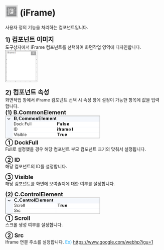 # <img src="../../.vuepress/public/documentation/view-designer/Structure/Tool_Box/IFrame.png" style="position: relative;top: 5px;" width="40" height="40"> (iFrame)
사용자 정의 기능을 처리하는 컴포넌트입니다.<br/>

<b style="font-size: 20px"> 1) 컴포넌트 이미지 </b> <br/>
도구상자에서 iFrame 컴포넌트를 선택하여 화면작업 영역에 디자인합니다. <br/>
<img src="../../.vuepress/public/documentation/view-designer/IFrame/IFrame_Image.png" class="boxBorder" width="100" height="100"> <br/>

<b style="font-size: 20px"> 2) 컴포넌트 속성 </b> <br/>
화면작업 창에서 iFrame 컴포넌트 선택 시 속성 창에 설정이 가능한 항목에 값을 입력합니다. <br/>
<b class="font18"> (1) B.CommonElement </b> <br/>
<img src="../../.vuepress/public/documentation/view-designer/IFrame/IFrame_CommonElement.png"  class="boxBorder" width="300" height="70"/> <br/>
<b class="font18"> ① DockFull </b> <br/>
Full로 설정했을 경우 해당 컴포넌트 부모 컴포넌트 크기의 맞춰서 설정됩니다. 

<b class="font18"> ② ID </b> <br/>
해당 컴포넌트의 ID를 설정합니다.  

<b class="font18"> ③ Visible </b> <br/>
해당 컴포넌트를 화면에 보여줄지에 대한 여부를 설정합니다. <br/>

<b class="font18"> (2) C.ControlElement </b> <br/>
<img src="../../.vuepress/public/documentation/view-designer/IFrame/IFrame_ControlElement.png"  class="boxBorder" width="300" height="50"/> <br/>
<b class="font18"> ① Scroll </b> <br/>
스크롤 생성 여부를 설정합니다. <br/>

<b style="font-size: 18px"> ② Src </b> <br/>
Iframe 연결 주소를 설정합니다.  <span class="spanEx">Ex) https://www.google.com/webhp?igu=1</span>

<style type='text/css'>
  [class*="boxBorder"] { border: 1px solid #bbb; }
  [class*="font18"] { font-size: 18px }
  [class="boxB"] { background: #6a8bad3b;padding:10px;border-radius: 4px; }
  [class="spanBtn"] { border: 1px solid #bbb; border-radius: 4px;padding: 3px;background:white; clolor:dimgrey; }
  [class="spanEx"] { color: #00a4ff; }
</style>